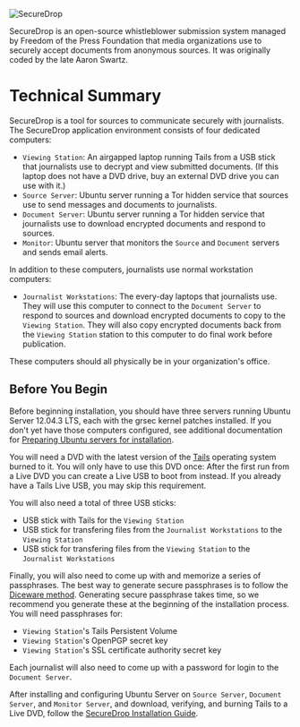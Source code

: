 ![SecureDrop](https://raw.github.com/freedomofpress/securedrop/master/docs/images/logo.png)

SecureDrop is an open-source whistleblower submission system managed by Freedom of the Press Foundation that media organizations use to securely accept documents from anonymous sources. It was originally coded by the late Aaron Swartz.

# Technical Summary

SecureDrop is a tool for sources to communicate securely with journalists. The SecureDrop application environment consists of four dedicated computers:

* `Viewing Station`: An airgapped laptop running Tails from a USB stick that journalists use to decrypt and view submitted documents. (If this laptop does not have a DVD drive, buy an external DVD drive you can use with it.)
* `Source Server`: Ubuntu server running a Tor hidden service that sources use to send messages and documents to journalists.
* `Document Server`: Ubuntu server running a Tor hidden service that journalists use to download encrypted documents and respond to sources.
* `Monitor`: Ubuntu server that monitors the `Source` and `Document` servers and sends email alerts.

In addition to these computers, journalists use normal workstation computers:

* `Journalist Workstations`: The every-day laptops that journalists use. They will use this computer to connect to the `Document Server` to respond to sources and download encrypted documents to copy to the `Viewing Station`. They will also copy encrypted documents back from the `Viewing Station` station to this computer to do final work before publication.

These computers should all physically be in your organization's office. 

## Before You Begin

Before beginning installation, you should have three servers running Ubuntu Server 12.04.3 LTS, each with the grsec kernel patches installed. If you don't yet have those computers configured, see additional documentation for [Preparing Ubuntu servers for installation](https://github.com/freedomofpress/securedrop/blob/master/docs/ubuntuconfig.md).

You will need a DVD with the latest version of the [Tails](https://tails.boum.org/download/index.en.html) operating system burned to it. You will only have to use this DVD once: After the first run from a Live DVD you can create a Live USB to boot from instead. If you already have a Tails Live USB, you may skip this requirement.

You will also need a total of three USB sticks:
* USB stick with Tails for the `Viewing Station`
* USB stick for transfering files from the `Journalist Workstations` to the `Viewing Station`
* USB stick for transfering files from the `Viewing Station` to the `Journalist Workstations`

Finally, you will also need to come up with and memorize a series of passphrases. The best way to generate secure passphrases is to follow the [Diceware method](http://world.std.com/~reinhold/diceware.html). Generating secure passphrase takes time, so we recommend you generate these at the beginning of the installation process. You will need passphrases for:

* `Viewing Station`'s Tails Persistent Volume
* `Viewing Station`'s OpenPGP secret key
* `Viewing Station`'s SSL certificate authority secret key

Each journalist will also need to come up with a password for login to the `Document Server`.

After installing and configuring Ubuntu Server on `Source Server`, `Document Server`, and `Monitor Server`, and download, verifying, and burning Tails to a Live DVD, follow the [SecureDrop Installation Guide](https://github.com/freedomofpress/securedrop/blob/master/docs/install.md).
